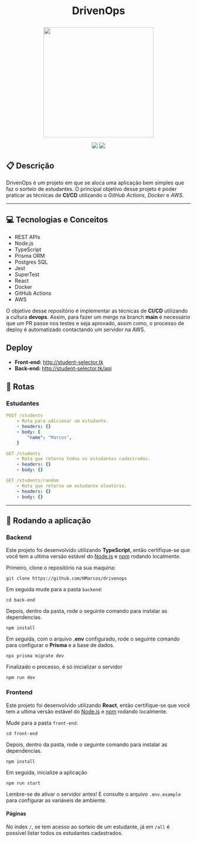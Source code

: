 # <p align = "center"> DrivenOps </p>

<p align="center">
   <img style="width:300px;height:300px" src="https://notion-emojis.s3-us-west-2.amazonaws.com/prod/svg-twitter/1f9f0.svg"/>
</p>

<p align = "center">
   <img src="https://img.shields.io/badge/author-HMarcos-4dae71?style=flat-square" />
   <img src="https://img.shields.io/github/languages/count/HMarcos/drivenops?color=4dae71&style=flat-square" />
</p>


##  :clipboard: Descrição

DrivenOps é um projeto em que se aloca uma aplicação bem simples que faz o sorteio de estudantes. O principal objetivo desse projeto é poder praticar as técnicas de **CI/CD** utilizando o *GitHub Actions*, *Docker* e *AWS*.

***

## :computer: Tecnologias e Conceitos

- REST APIs
- Node.js
- TypeScript
- Prisma ORM
- Postgres SQL
- Jest
- SuperTest
- React
- Docker
- GitHub Actions
- AWS

O objetivo desse repositório é implementar as técnicas de **CI/CD** utilizando a cultura **devops**. Assim, para fazer um merge na branch **main** é necessário que um PR passe nos testes e seja aprovado, assim como, o processo de deploy é automatizado contactando um servidor na AWS.

## Deploy

* **Front-end:** http://student-selector.tk
* **Back-end:** http://student-selector.tk/api

## :rocket: Rotas

### Estudantes

```yml
POST /students
    - Rota para adicionar um estudante.
    - headers: {}
    - body: {
        "name": "Marcos",
    }
```

```yml
GET /students
    - Rota que retorna todos os estudantes cadastrados.
    - headers: {}
    - body: {}
```

```yml
GET /students/random
    - Rota que retorna um estudante aleatório.
    - headers: {}
    - body: {}
```

***

## 🏁 Rodando a aplicação

### Backend

Este projeto foi desenvolvido utilizando **TypeScript**, então certifique-se que você tem a ultima versão estável do [Node.js](https://nodejs.org/en/download/) e [npm](https://www.npmjs.com/) rodando localmente.

Primeiro, clone o repositório na sua maquina:

```
git clone https://github.com/HMarcos/drivenops
```

Em seguida mude para a pasta `backend`:

```
cd back-end
```

Depois, dentro da pasta, rode o seguinte comando para instalar as dependencias.

```
npm install
```

Em seguida, com o arquivo **.env** configurado, rode o seguinte comando para configurar o **Prisma** e a base de dados.

```
npx prisma migrate dev
```

Finalizado o processo, é só inicializar o servidor

```
npm run dev
```

### Frontend

Este projeto foi desenvolvido utilizando **React**, então certifique-se que você tem a ultima versão estável do [Node.js](https://nodejs.org/en/download/) e [npm](https://www.npmjs.com/) rodando localmente.


Mude para a pasta `front-end`:

```
cd front-end
```

Depois, dentro da pasta, rode o seguinte comando para instalar as dependencias.

```
npm install
```

Em seguida, inicialize a aplicação

```
npm run start

```

Lembre-se de ativar o servidor antes! E consulte o arquivo `.env.example` para configurar as variáveis de ambiente.

####  Páginas

No index `/`, se tem acesso ao sorteio de um estudante, já em `/all` é possível listar todos os estudantes cadastrados.